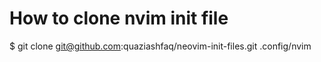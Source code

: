 # How to clone nvim init file
$ git clone git@github.com:quaziashfaq/neovim-init-files.git .config/nvim

